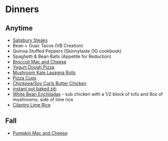# Dinners

## Anytime
* [Salisbury Steaks](https://www.rabbitandwolves.com/vegan-lentil-salisbury-steak/)
* Bean + Guac Tacos (VB Creation)
* Quinoa Stuffed Peppers (Skinnytaste OG cookbook)
* Spaghetti & Bean Balls (Appetite for Reduction)
* [Broccoli Mac and Cheese](https://www.skinnytaste.com/skinny-baked-broccoli-macaroni-and/)
* [Yogurt Dough Pizza](https://www.skinnytaste.com/grilled-pizza/)
* [Mushroom Kale Lasagna Rolls](https://www.skinnytaste.com/mushroom-kale-lasagna-rolls/)
* [Pizza Cups](https://emilybites.com/2017/05/pizza-wonton-cups.html)
* [Chickpea/Soy Curls Butter Chicken](https://www.veganricha.com/instant-pot-vegan-butter-chicken/#wprm-recipe-container-19577)
* [instant pot baked ziti](https://www.skinnytaste.com/instant-pot-baked-ziti/)
* [White Bean Enchiladas](https://www.skinnytaste.com/chicken-and-white-bean-enchiladas-with/) - sub chicken with a 1/2 block of tofu and 8oz of mushrooms; side of lime rice
* [Cilantro Lime Rice](https://www.skinnytaste.com/chipotle-cilantro-lime-rice-4-pts/)

## Fall
* [Pumpkin Mac and Cheese](https://www.skinnytaste.com/pumpkin-mac-and-cheese-with-roasted-veggies/)

